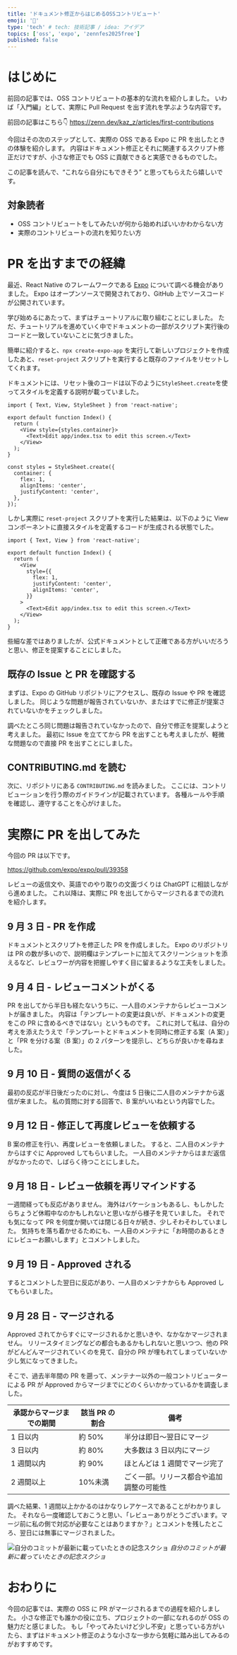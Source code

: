 ```yaml
---
title: 'ドキュメント修正からはじめるOSSコントリビュート'
emoji: '🔰'
type: 'tech' # tech: 技術記事 / idea: アイデア
topics: ['oss', 'expo', 'zennfes2025free']
published: false
---
```


# はじめに

前回の記事では、OSS コントリビュートの基本的な流れを紹介しました。
いわば「入門編」として、実際に Pull Request を出す流れを学ぶような内容です。

前回の記事はこちら👇
https://zenn.dev/kaz_z/articles/first-contributions

今回はその次のステップとして、実際の OSS である Expo に PR を出したときの体験を紹介します。
内容はドキュメント修正とそれに関連するスクリプト修正だけですが、小さな修正でも OSS に貢献できると実感できるものでした。

この記事を読んで、“これなら自分にもできそう” と思ってもらえたら嬉しいです。

## 対象読者

- OSS コントリビュートをしてみたいが何から始めればいいかわからない方
- 実際のコントリビュートの流れを知りたい方

# PR を出すまでの経緯

最近、React Native のフレームワークである [Expo](https://expo.dev/) について調べる機会がありました。
Expo はオープンソースで開発されており、GitHub 上でソースコードが公開されています。

学び始めるにあたって、まずはチュートリアルに取り組むことにしました。
ただ、チュートリアルを進めていく中でドキュメントの一部がスクリプト実行後のコードと一致していないことに気づきました。

簡単に紹介すると、`npx create-expo-app` を実行して新しいプロジェクトを作成したあと、`reset-project` スクリプトを実行すると既存のファイルをリセットしてくれます。

ドキュメントには、リセット後のコードは以下のように`StyleSheet.create`を使ってスタイルを定義する説明が載っていました。

```tsx:index.tsx
import { Text, View, StyleSheet } from 'react-native';

export default function Index() {
  return (
    <View style={styles.container}>
      <Text>Edit app/index.tsx to edit this screen.</Text>
    </View>
  );
}

const styles = StyleSheet.create({
  container: {
    flex: 1,
    alignItems: 'center',
    justifyContent: 'center',
  },
});
```

しかし実際に `reset-project` スクリプトを実行した結果は、以下のように View コンポーネントに直接スタイルを定義するコードが生成される状態でした。

```tsx:index.tsx
import { Text, View } from 'react-native';

export default function Index() {
  return (
    <View
      style={{
        flex: 1,
        justifyContent: 'center',
        alignItems: 'center',
      }}
    >
      <Text>Edit app/index.tsx to edit this screen.</Text>
    </View>
  );
}
```

些細な差ではありましたが、公式ドキュメントとして正確である方がいいだろうと思い、修正を提案することにしました。

## 既存の Issue と PR を確認する

まずは、Expo の GitHub リポジトリにアクセスし、既存の Issue や PR を確認しました。
同じような問題が報告されていないか、またはすでに修正が提案されていないかをチェックしました。

調べたところ同じ問題は報告されていなかったので、自分で修正を提案しようと考えました。
最初に Issue を立ててから PR を出すことも考えましたが、軽微な問題なので直接 PR を出すことにしました。

## CONTRIBUTING.md を読む

次に、リポジトリにある `CONTRIBUTING.md` を読みました。
ここには、コントリビューションを行う際のガイドラインが記載されています。
各種ルールや手順を確認し、遵守することを心がけました。

# 実際に PR を出してみた

今回の PR は以下です。

https://github.com/expo/expo/pull/39358

レビューの返信文や、英語でのやり取りの文面づくりは ChatGPT に相談しながら進めました。
これ以降は、実際に PR を出してからマージされるまでの流れを紹介します。

## 9 月 3 日 - PR を作成

ドキュメントとスクリプトを修正した PR を作成しました。
Expo のリポジトリは PR の数が多いので、説明欄はテンプレートに加えてスクリーンショットを添えるなど、レビュワーが内容を把握しやすく目に留まるような工夫をしました。

## 9 月 4 日 - レビューコメントがくる

PR を出してから半日も経たないうちに、一人目のメンテナからレビューコメントが届きました。
内容は「テンプレートの変更は良いが、ドキュメントの変更をこの PR に含めるべきではない」というものです。
これに対して私は、自分の考えを添えたうえで「テンプレートとドキュメントを同時に修正する案（A 案）」と「PR を分ける案（B 案）」の 2 パターンを提示し、どちらが良いかを尋ねました。

## 9 月 10 日 - 質問の返信がくる

最初の反応が半日後だったのに対し、今度は 5 日後に二人目のメンテナから返信が来ました。
私の質問に対する回答で、B 案がいいねという内容でした。

## 9 月 12 日 - 修正して再度レビューを依頼する

B 案の修正を行い、再度レビューを依頼しました。
すると、二人目のメンテナからはすぐに Approved してもらいました。
一人目のメンテナからはまだ返信がなかったので、しばらく待つことにしました。

## 9 月 18 日 - レビュー依頼を再リマインドする

一週間経っても反応がありません。
海外はバケーションもあるし、もしかしたらちょうど休暇中なのかもしれないと思いながら様子を見ていました。
それでも気になって PR を何度か開いては閉じる日々が続き、少しそわそわしていました。
気持ちを落ち着かせるためにも、一人目のメンテナに「お時間のあるときにレビューお願いします」とコメントしました。

## 9 月 19 日 - Approved される

するとコメントした翌日に反応があり、一人目のメンテナからも Approved してもらいました。

## 9 月 28 日 - マージされる

Approved されてからすぐにマージされるかと思いきや、なかなかマージされません。
リリースタイミングなどの都合もあるかもしれないと思いつつ、他の PR がどんどんマージされていくのを見て、自分の PR が埋もれてしまっていないか少し気になってきました。

そこで、過去半年間の PR を遡って、メンテナー以外の一般コントリビューターによる PR が Approved からマージまでにどのくらいかかっているかを調査しました。

| 承認からマージまでの期間 | 該当 PR の割合 | 備考                                     |
| ------------------------ | -------------- | ---------------------------------------- |
| 1 日以内                 | 約 50%         | 半分は即日〜翌日にマージ                 |
| 3 日以内                 | 約 80%         | 大多数は 3 日以内にマージ                |
| 1 週間以内               | 約 90%         | ほとんどは 1 週間でマージ完了            |
| 2 週間以上               | 10%未満        | ごく一部。リリース都合や追加調整の可能性 |

調べた結果、1 週間以上かかるのはかなりレアケースであることがわかりました。
それなら一度確認しておこうと思い、「レビューありがとうございます。マージ前に私の側で対応が必要なことはありますか？」とコメントを残したところ、翌日には無事にマージされました。

![自分のコミットが最新に載っていたときの記念スクショ](/images/contributions-docs/expo.jpeg)
_自分のコミットが最新に載っていたときの記念スクショ_

# おわりに

今回の記事では、実際の OSS に PR がマージされるまでの過程を紹介しました。
小さな修正でも誰かの役に立ち、プロジェクトの一部になれるのが OSS の魅力だと感じました。
もし「やってみたいけど少し不安」と思っている方がいたら、まずはドキュメント修正のような小さな一歩から気軽に踏み出してみるのがおすすめです。
